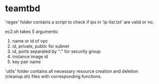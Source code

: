 # teamtbd

'regex' folder contains a script to check if ips in 'ip-list.txt' are valid or no.

ec2.sh takes 5 arguments:

1. name or id of vpc
2. id, private, public for subnet
3. id, ports separated by ":" for security group
4. instance image id
5. key pair name

'utils' folder contains all necessary resource creation and deletion (cleanup.sh) files with corresponding functions.